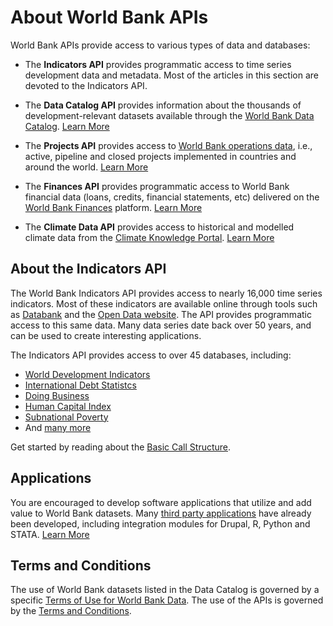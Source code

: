 ---
---

# About World Bank APIs #

World Bank APIs provide access to various types of data and databases:

* The **Indicators API** provides programmatic access to time series development data and metadata.
  Most of the articles in this section are devoted to the Indicators API.

* The **Data Catalog API** provides information about the thousands of development-relevant
  datasets available through the [World Bank Data Catalog](https://datacatalog.worldbank.org).
  [Learn More](https://datahelpdesk.worldbank.org/knowledgebase/articles/902049-data-catalog-api)

* The **Projects API** provides access to [World Bank operations data](http://projects.worldbank.org), i.e.,
  active, pipeline and closed projects implemented in countries and around the world.
  [Learn More](http://search.worldbank.org/api/v2/projects)

* The **Finances API** provides programmatic access to World Bank financial
  data (loans, credits, financial statements, etc) delivered on the [World Bank Finances](https://finances.worldbank.org)
  platform. [Learn More](https://dev.socrata.com)

* The **Climate Data API** provides access to historical and modelled climate data from the
  [Climate Knowledge Portal](http://climateknowledgeportal.worldbank.org).
  [Learn More](https://datahelpdesk.worldbank.org/knowledgebase/articles/902061)


## About the Indicators API ##

The World Bank Indicators API provides access to nearly 16,000 time series indicators.
Most of these indicators are available online through tools such as [Databank](https://databank.worldbank.org) and
the [Open Data website](https://data.worldbank.org). The API provides programmatic access to this same data.
Many data series date back over 50 years, and can be used to create interesting applications.

The Indicators API provides access to over 45 databases, including:

* [World Development Indicators](http://datatopics.worldbank.org/world-development-indicators)
* [International Debt Statistcs](https://data.worldbank.org/products/ids)
* [Doing Business](http://www.doingbusiness.org/)
* [Human Capital Index](http://www.worldbank.org/en/publication/human-capital)
* [Subnational Poverty](http://databank.worldbank.org/data/reports.aspx?source=subnational-poverty)
* And [many more](https://api.worldbank.org/v2/sources)

Get started by reading about the [Basic Call Structure](https://datahelpdesk.worldbank.org/knowledgebase/articles/898581).

## Applications ##

You are encouraged to develop software applications that utilize and add
value to World Bank datasets. Many [third party applications][3rd-party] have already been developed, including
integration modules for Drupal, R, Python and STATA. [Learn More][3rd-party]

## Terms and Conditions ##

The use of World Bank datasets listed in the Data Catalog is governed by
a specific [Terms of Use for World Bank Data][data-terms]. The use of the APIs
is governed by the [Terms and Conditions][terms].



[data-terms]: http://www.worldbank.org/en/about/legal/terms-of-use-for-datasets
[terms]: http://www.worldbank.org/terms

[3rd-party]: https://data.worldbank.org/products/third-party-apps
